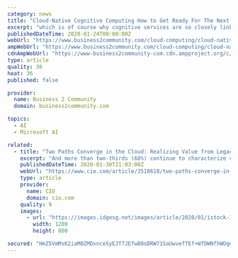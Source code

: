 ```yaml
---
category: news
title: "Cloud-Native Cognitive Computing How to Get Ready For The Next Frontier in AI"
excerpt: "which is of course why cognitive services are so closely linked to cloud-based environments. The leading providers in this field – Amazon AWS, Microsoft Azure, Google Cloud, and IBM Watson ..."
publishedDateTime: 2020-01-24T00:00:00Z
webUrl: "https://www.business2community.com/cloud-computing/cloud-native-cognitive-computing-how-to-get-ready-for-the-next-frontier-in-ai-02277792"
ampWebUrl: "https://www.business2community.com/cloud-computing/cloud-native-cognitive-computing-how-to-get-ready-for-the-next-frontier-in-ai-02277792/amp"
cdnAmpWebUrl: "https://www-business2community-com.cdn.ampproject.org/c/s/www.business2community.com/cloud-computing/cloud-native-cognitive-computing-how-to-get-ready-for-the-next-frontier-in-ai-02277792/amp"
type: article
quality: 36
heat: 36
published: false

provider:
  name: Business 2 Community
  domain: business2community.com

topics:
  - AI
  - Microsoft AI

related:
  - title: "Two Paths Converge in the Cloud: Realizing Value from Legacy Migrations and Native Cloud Development"
    excerpt: "And more than two-thirds (68%) continue to characterize cloud’s expected impact as high or extreme over the coming decade, joined by such cloud-dependent, cloud-enabling, or cloud-friendly technologies as artificial intelligence (79%), machine ... TCS is today working with AWS – which runs 80% of all cloud containers currently in use ..."
    publishedDateTime: 2020-01-30T21:03:00Z
    webUrl: "https://www.cio.com/article/3518610/two-paths-converge-in-the-cloud-realizing-value-from-legacy-migrations-and-native-cloud-development.html"
    type: article
    provider:
      name: CIO
      domain: cio.com
    quality: 9
    images:
      - url: "https://images.idgesg.net/images/article/2020/01/istock-1160479733-100828343-large.3x2.jpg"
        width: 1200
        height: 800

secured: "HmZ5VmMsK2iaM0ZMDxnce5yEJT7JEfwB8oDRW71SaUwvefTEf+WfDWNfhWOqdHwgu3izwFXbMv9jXACgwQ9KOJ6cCVicujYiVfw6gFuxKK2gnnSeZPwpORfOktUk3pHdfg+8HrfVJtaprpor8B1ay42XrssVGa4I9TYkPvsqdvs5Y5b1IHNoPk6pPYUznr+wuXDbixg9n3ZvHswrSnkYgLufEeGsc9CVoKZUlqyQ3YFRgbE80k0N7Z3oQO//Y0TC2+KvlCuFMli88qroU5dneI9tPROoOgSZn+Si8DyhWr8XWUtxVBVldprvCqVQU8nt;JK/VF9Mt5Oe08+rzme7eGg=="
---
```


